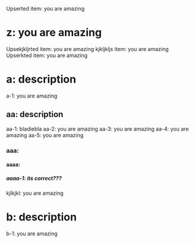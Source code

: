 Upserted item: you are amazing <!-- yoyoyo -->

# z: you are amazing <!-- yoyoyo -->

Upsekjkljrted item: you are amazing <!-- yoyoyo -->
kjkljkljs item: you are amazing <!-- yoyoyo -->
Upserkted item: you are amazing <!-- yoyoyo -->

# a: description

a-1: you are amazing <!-- yoyoyo -->

## aa: description

aa-1: bladiebla <!-- blaalalalalalala -->
aa-2: you are amazing <!-- yoyoyo -->
aa-3: you are amazing <!-- yoyoyo -->
aa-4: you are amazing <!-- yoyoyo -->
aa-5: you are amazing <!-- yoyoyo -->

### aaa: 

#### aaaa: 

##### aaaa-1: its correct???

kjlkjkl: you are amazing <!-- yoyoyo -->

# b: description <!-- commnent -->

b-1: you are amazing <!-- yoyoyo -->
